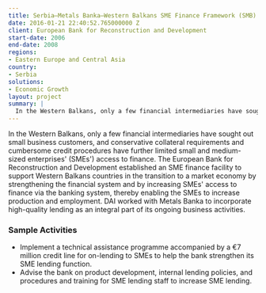 ```yaml
---
title: Serbia—Metals Banka—Western Balkans SME Finance Framework (SMB)
date: 2016-01-21 22:40:52.765000000 Z
client: European Bank for Reconstruction and Development
start-date: 2006
end-date: 2008
regions:
- Eastern Europe and Central Asia
country:
- Serbia
solutions:
- Economic Growth
layout: project
summary: |
  In the Western Balkans, only a few financial intermediaries have sought out small business customers, and conservative collateral requirements and cumbersome credit procedures have further limited small and medium-sized enterprises' (SMEs') access to finance.
---
```

In the Western Balkans, only a few financial intermediaries have sought out small business customers, and conservative collateral requirements and cumbersome credit procedures have further limited small and medium-sized enterprises' (SMEs') access to finance. The European Bank for Reconstruction and Development established an SME finance facility to support Western Balkans countries in the transition to a market economy by strengthening the financial system and by increasing SMEs' access to finance via the banking system, thereby enabling the SMEs to increase production and employment. DAI worked with Metals Banka to incorporate high-quality lending as an integral part of its ongoing business activities.

###  Sample Activities

* Implement a technical assistance programme accompanied by a €7 million credit line for on-lending to SMEs to help the bank strengthen its SME lending function.
* Advise the bank on product development, internal lending policies, and procedures and training for SME lending staff to increase SME lending.
